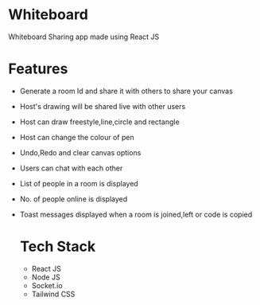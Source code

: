 # Whiteboard
Whiteboard Sharing app made using React JS

# Features
- Generate a room Id and share it with others to share your canvas
- Host's drawing will be shared live with other users
- Host can draw freestyle,line,circle and rectangle
- Host can change the colour of pen
- Undo,Redo and clear canvas options
- Users can chat with each other
- List of people in a room is displayed
- No. of people online is displayed
- Toast messages displayed when a room is joined,left or code is copied

  # Tech Stack
  - React JS
  - Node JS
  - Socket.io
  - Tailwind CSS

